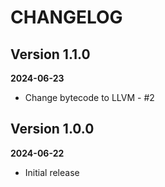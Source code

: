 # CHANGELOG

## Version 1.1.0
**2024-06-23**

- Change bytecode to LLVM - #2

## Version 1.0.0
**2024-06-22**

- Initial release
